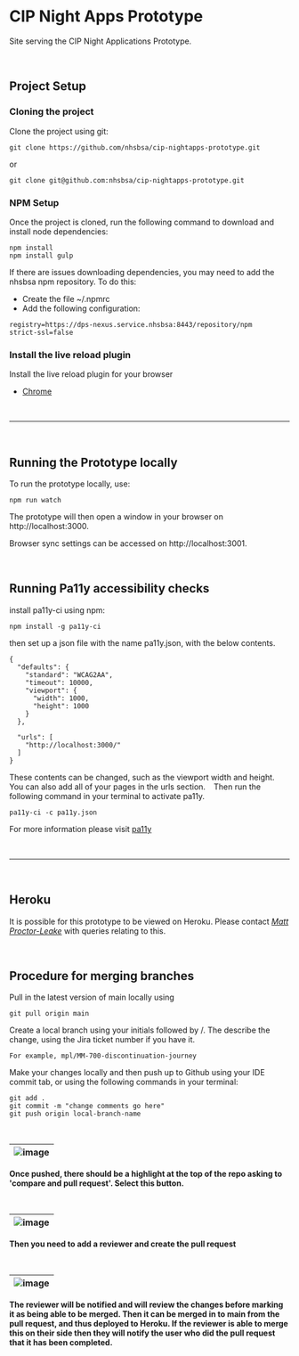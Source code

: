 # CIP Night Apps Prototype
Site serving the CIP Night Applications Prototype.

&ensp;
## Project Setup
### Cloning the project
Clone the project using git:
```shell
git clone https://github.com/nhsbsa/cip-nightapps-prototype.git
```
or
```shell
git clone git@github.com:nhsbsa/cip-nightapps-prototype.git
```
### NPM Setup
Once the project is cloned, run the following command to download and install node dependencies:
```shell
npm install
npm install gulp
```
If there are issues downloading dependencies, you may need to add the nhsbsa npm repository.
To do this:
- Create the file ~/.npmrc
- Add the following configuration:
```shell
registry=https://dps-nexus.service.nhsbsa:8443/repository/npm
strict-ssl=false
```

### Install the live reload plugin
Install the live reload plugin for your browser
* [Chrome](https://chrome.google.com/webstore/detail/livereload/jnihajbhpnppcggbcgedagnkighmdlei/related)

&ensp;
***
&ensp;
## Running the Prototype locally
To run the prototype locally, use:


```shell
npm run watch
```

The prototype will then open a window in your browser on http://localhost:3000.

Browser sync settings can be accessed on http://localhost:3001.

&ensp;
## Running Pa11y accessibility checks

install pa11y-ci using npm:
```shell
npm install -g pa11y-ci
```
then set up a json file with the name pa11y.json, with the below contents.

```shell
{
  "defaults": {
    "standard": "WCAG2AA",
    "timeout": 10000,
    "viewport": {
      "width": 1000,
      "height": 1000
    }
  },

  "urls": [
    "http://localhost:3000/"
  ]
}
```

These contents can be changed, such as the viewport width and height. You can also add all of your pages in the urls section.
&ensp;
Then run the following command in your terminal to activate pa11y. 
```shell
pa11y-ci -c pa11y.json
```
For more information please visit [pa11y](https://www.npmjs.com/package/pa11y-ci)

&ensp;
***
&ensp;
## Heroku

It is possible for this prototype to be viewed on Heroku. Please contact *[Matt Proctor-Leake](mailto:matthew.proctor-leake@nhs.net)* with queries relating to this.

&ensp;
## Procedure for merging branches
Pull in the latest version of main locally using 

```git pull origin main```

Create a local branch using your initials followed by /. The describe the change, using the Jira ticket number if you have it.

```For example, mpl/MM-700-discontinuation-journey```

Make your changes locally and then push up to Github using your IDE commit tab, or using the following commands in your terminal:

```
git add .
git commit -m "change comments go here"
git push origin local-branch-name
```
&ensp;

| ![image](https://user-images.githubusercontent.com/111366792/206462599-1694bc16-e187-4f2b-b970-9c68f31aa2ce.png) |
|-|
<strong>Once pushed, there should be a highlight at the top of the repo asking to 'compare and pull request'. Select this button.</strong>
<p>&nbsp;</p>

| ![image](https://user-images.githubusercontent.com/111366792/206463076-ce8b10d2-cdc1-4d77-b1a3-71f7b58158cf.png) |
|-|
<strong>Then you need to add a reviewer and create the pull request<strong>
<p>&nbsp;</p>

| ![image](https://user-images.githubusercontent.com/111366792/206469532-0151b98e-40c1-4d11-b7c2-6a4dee1d3f82.png) |
|-|
<strong>The reviewer will be notified and will review the changes before marking it as being able to be merged. Then it can be merged in to main from the pull request, and thus deployed to Heroku. If the reviewer is able to merge this on their side then they will notify the user who did the pull request that it has been completed. <strong>
<p>&nbsp;</p>

